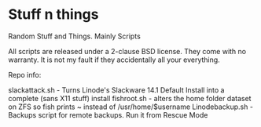 # Stuff n things
Random Stuff and Things. Mainly Scripts

All scripts are released under a 2-clause BSD license.
They come with no warranty. It is not my fault if they accidentally all your everything.

Repo info:

slackattack.sh - Turns Linode's Slackware 14.1 Default Install into a complete (sans X11 stuff) install
fishroot.sh - alters the home folder dataset on ZFS so fish prints ~ instead of /usr/home/$username 
Linodebackup.sh - Backups script for remote backups. Run it from Rescue Mode
